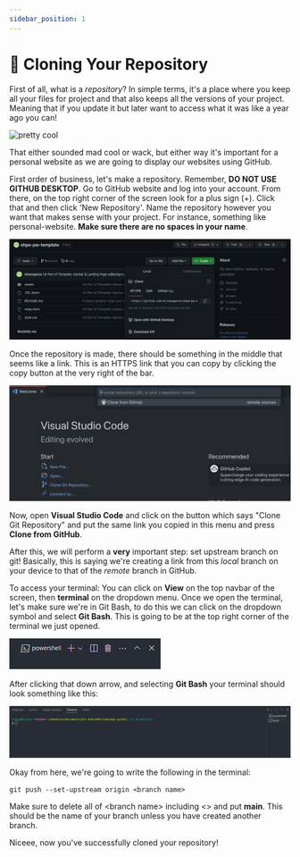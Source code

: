 ```yaml
---
sidebar_position: 1
---
```


# 🤖 Cloning Your Repository

First of all, what is a *repository*? In simple terms, it's a place where you keep all your files for project and that also keeps all the versions of your project. Meaning that if you update it but later want to access what it was like a year ago you can! 

![pretty cool](https://media0.giphy.com/media/v1.Y2lkPTc5MGI3NjExamtyNGJjaWhjNGp6b3M0dTJrbm02bWRreXF3Nzk0M3VhOXhkb2s2dyZlcD12MV9naWZzX3NlYXJjaCZjdD1n/OyDFFr0YAkeS3yBVJy/giphy-downsized-large.gif)

That either sounded mad cool or wack, but either way it's important for a personal website as we are going to display our websites using GitHub. 

First order of business, let's make a repository. Remember, **DO NOT USE GITHUB DESKTOP**. Go to GitHub website and log into your account. From there, on the top right corner of the screen look for a plus sign (+). Click that and then click 'New Repository'. Name the repository however you want that makes sense with your project. For instance, something like personal-website. **Make sure there are no spaces in your name**. 

![GitHub Cloning Image](/img/new-pw/githubCloning.png)

Once the repository is made, there should be something in the middle that seems like a link. This is an HTTPS link that you can copy by clicking the copy button at the very right of the bar.

![Git Clone in VSCode](/img/new-pw/gitCloneVSCode.png)

Now, open **Visual Studio Code** and click on the button which says "Clone Git Repository" and put the same link you copied in this menu and press **Clone from GitHub**.

After this, we will perform a **very** important step: set upstream branch on git! Basically, this is saying we're creating a link from this *local* branch on your device to that of the *remote* branch in GitHub. 

To access your terminal: You can click on **View** on the top navbar of the screen, then **terminal** on the dropdown menu. Once we open the terminal, let's make sure we're in Git Bash, to do this we can click on the dropdown symbol and select **Git Bash**. This is going to be at the top right corner of the terminal we just opened.

![Powershell](/img/new-pw/powershell.png)

After clicking that down arrow, and selecting **Git Bash** your terminal should look something like this:

![Git Bash](/img/new-pw/git-bash.png)

Okay from here, we're going to write the following in the terminal:

```
git push --set-upstream origin <branch name>
```

Make sure to delete all of <branch name\> including <\> and put **main**. This should be the name of your branch unless you have created another branch.

Niceee, now you've successfully cloned your repository!



